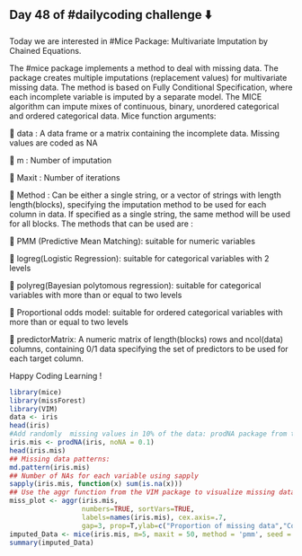 ## Day 48 of #dailycoding challenge ⬇️

Today we are interested in #Mice Package: Multivariate Imputation by Chained Equations.

The #mice package implements a method to deal with missing data. The package creates multiple imputations (replacement values) for multivariate missing data. The method is based on Fully Conditional Specification, where each incomplete variable is imputed by a separate model. The MICE algorithm can impute mixes of continuous, binary, unordered categorical and ordered categorical data.
Mice function arguments:

  data : A data frame or a matrix containing the incomplete data. Missing values are coded as NA

  m : Number of imputation

  Maxit : Number of iterations

  Method : Can be either a single string, or a vector of strings with length length(blocks), specifying the imputation method to be used for each column in data. If specified as a single string, the same method will be used for all blocks. The methods that can be used are :

  PMM (Predictive Mean Matching): suitable for numeric variables

  logreg(Logistic Regression): suitable for categorical variables with 2 levels 

  polyreg(Bayesian polytomous regression): suitable for categorical variables with more than or equal to two levels 

  Proportional odds model: suitable for ordered categorical variables with more than or equal to two levels 

   predictorMatrix: A numeric matrix of length(blocks) rows and ncol(data) columns, containing 0/1 data specifying the set of predictors to be used for each target column.

Happy Coding Learning !

``` r
library(mice)
library(missForest)
library(VIM)
data <- iris
head(iris)
#Add randomly  missing values in 10% of the data: prodNA package from the package missForest
iris.mis <- prodNA(iris, noNA = 0.1)
head(iris.mis)
## Missing data patterns: 
md.pattern(iris.mis)
## Number of NAs for each variable using sapply
sapply(iris.mis, function(x) sum(is.na(x)))
## Use the aggr function from the VIM package to visualize missing data
miss_plot <- aggr(iris.mis,
                  numbers=TRUE, sortVars=TRUE,
                  labels=names(iris.mis), cex.axis=.7,
                  gap=3, prop=T,ylab=c("Proportion of missing data","Combinations"))
imputed_Data <- mice(iris.mis, m=5, maxit = 50, method = 'pmm', seed = 500)
summary(imputed_Data)
 ```
